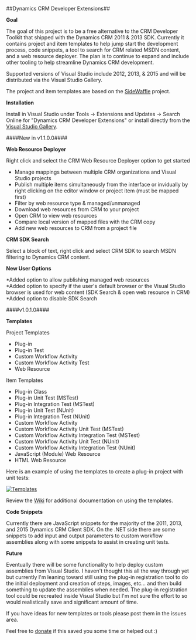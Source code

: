 ##Dynamics CRM Developer Extensions##

**Goal**

The goal of this project is to be a free alternative to the CRM Developer Toolkit that shipped with the Dynamics CRM 2011 & 2013 SDK. Currently it contains project  and item templates to help jump start the development process, code snippets, a tool to search for CRM related MSDN content, and a web resource deployer. The plan is to continue to expand and include other tooling to help streamline Dynamics CRM development. 

Supported versions of Visual Studio include 2012, 2013, & 2015 and will be distributed via the Visual Studio Gallery.

The project and item templates are based on the [SideWaffle](http://sidewaffle.com/) project.

**Installation**

Install in Visual Studio under Tools -> Extensions and Updates -> Search Online for "Dynamics CRM Developer Extensions" or install directly from the [Visual Studio Gallery](https://visualstudiogallery.msdn.microsoft.com/0f9ab063-acec-4c55-bd6c-5eb7c6cffec4).

####New in v1.1.0.0####

**Web Resource Deployer**

Right click and select the CRM Web Resource Deployer option to get started

* Manage mappings between multiple CRM organizations and Visual Studio projects
* Publish multiple items simultaneously from the interface or invidually by right clicking on the editor window or project item (must be mapped first)
* Filter by web resource type & managed/unmanaged
* Download web resources from CRM to your project
* Open CRM to view web resources
* Compare local version of mapped files with the CRM copy
* Add new web resources to CRM from a project file

**CRM SDK Search**

Select a block of text, right click and select CRM SDK to search MSDN filtering to Dynamics CRM content. 

**New User Options**

*Added option to allow publishing managed web resources     
*Added option to specify if the user's default browser or the Visual Studio browser is used for web content (SDK Search & open web resource in CRM)    
*Added option to disable SDK Search     

####v1.0.1.0####

**Templates**

Project Templates

* Plug-in   
* Plug-in Test   
* Custom Workflow Activity   
* Custom Workflow Activity Test   
* Web Resource   

Item Templates

* Plug-in Class   
* Plug-in Unit Test (MSTest)   
* Plug-in Integration Test (MSTest)   
* Plug-in Unit Test (NUnit)   
* Plug-in Integration Test (NUnit)   
* Custom Workflow Activity   
* Custom Workflow Activity Unit Test (MSTest)   
* Custom Workflow Activity Integration Test (MSTest)   
* Custom Workflow Activity Unit Test (NUnit)   
* Custom Workflow Activity Integration Test (NUnit)   
* JavaScript (Module) Web Resource   
* HTML Web Resource     

Here is an example of using the templates to create a plug-in project with unit tests:

[![Templates](http://img.youtube.com/vi/LdMhyF5x5jA/0.jpg)](https://youtu.be/LdMhyF5x5jA)

Review the [Wiki](https://github.com/jlattimer/CRMDeveloperExtensions/wiki) for additional documentation on using the templates.

**Code Snippets**

Currently there are JavaScript snippets for the majority of the 2011, 2013, and 2015 Dynamics CRM Client SDK. On the .NET side there are some snippets to add input and output parameters to custom workflow assemblies along with some snippets to assist in creating unit tests.

**Future**

Eventually there will be some functionality to help deploy custom assemblies from Visual Studio. I haven't thought this all the way through yet but currently I'm leaning toward still using the plug-in registration tool to do the initial deployment and creation of steps, images, etc... and then build something to update the assemblies when needed. The plug-in registration tool could be recreated inside Visual Studio but I'm not sure the effort to so would realistically save and significant amount of time.

If you have ideas for new templates or tools please post them in the issues area.

Feel free to [donate](https://www.paypal.com/cgi-bin/webscr?cmd=_s-xclick&hosted_button_id=KGV72FKEY8TJL) if this saved you some time or helped out :)
